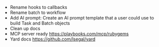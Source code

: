- Rename hooks to callbacks
- Rename batch to workflow
- Add AI prompt:
  Create an AI prompt template that a user could use to build Task and Batch objects
- Clean up docs
- MCP server ready https://playbooks.com/mcp/rubygems
- Yard docs https://github.com/lsegal/yard
